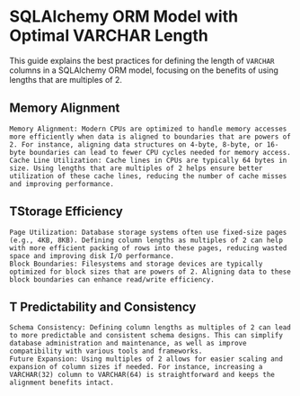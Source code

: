# SQLAlchemy ORM Model with Optimal VARCHAR Length

This guide explains the best practices for defining the length of `VARCHAR` columns in a SQLAlchemy ORM model, focusing on the benefits of using lengths that are multiples of 2.



## Memory Alignment

    Memory Alignment: Modern CPUs are optimized to handle memory accesses more efficiently when data is aligned to boundaries that are powers of 2. For instance, aligning data structures on 4-byte, 8-byte, or 16-byte boundaries can lead to fewer CPU cycles needed for memory access.
    Cache Line Utilization: Cache lines in CPUs are typically 64 bytes in size. Using lengths that are multiples of 2 helps ensure better utilization of these cache lines, reducing the number of cache misses and improving performance.

## TStorage Efficiency

    Page Utilization: Database storage systems often use fixed-size pages (e.g., 4KB, 8KB). Defining column lengths as multiples of 2 can help with more efficient packing of rows into these pages, reducing wasted space and improving disk I/O performance.
    Block Boundaries: Filesystems and storage devices are typically optimized for block sizes that are powers of 2. Aligning data to these block boundaries can enhance read/write efficiency.

## T Predictability and Consistency

    Schema Consistency: Defining column lengths as multiples of 2 can lead to more predictable and consistent schema designs. This can simplify database administration and maintenance, as well as improve compatibility with various tools and frameworks.
    Future Expansion: Using multiples of 2 allows for easier scaling and expansion of column sizes if needed. For instance, increasing a VARCHAR(32) column to VARCHAR(64) is straightforward and keeps the alignment benefits intact.